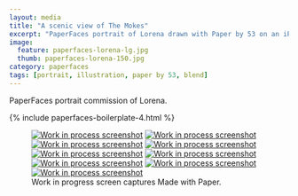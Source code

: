 ```yaml
---
layout: media
title: "A scenic view of The Mokes"
excerpt: "PaperFaces portrait of Lorena drawn with Paper by 53 on an iPad."
image: 
  feature: paperfaces-lorena-lg.jpg
  thumb: paperfaces-lorena-150.jpg
category: paperfaces
tags: [portrait, illustration, paper by 53, blend]
---
```


PaperFaces portrait commission of Lorena.

{% include paperfaces-boilerplate-4.html %}

<figure class="third">
	<a href="{{ site.url }}/images/paperfaces-lorena-process-1-lg.jpg"><img src="{{ site.url }}/images/paperfaces-lorena-process-1-600.jpg" alt="Work in process screenshot"></a>
	<a href="{{ site.url }}/images/paperfaces-lorena-process-2-lg.jpg"><img src="{{ site.url }}/images/paperfaces-lorena-process-2-600.jpg" alt="Work in process screenshot"></a>
	<a href="{{ site.url }}/images/paperfaces-lorena-process-3-lg.jpg"><img src="{{ site.url }}/images/paperfaces-lorena-process-3-600.jpg" alt="Work in process screenshot"></a>
	<a href="{{ site.url }}/images/paperfaces-lorena-process-4-lg.jpg"><img src="{{ site.url }}/images/paperfaces-lorena-process-4-600.jpg" alt="Work in process screenshot"></a>
	<a href="{{ site.url }}/images/paperfaces-lorena-process-5-lg.jpg"><img src="{{ site.url }}/images/paperfaces-lorena-process-5-600.jpg" alt="Work in process screenshot"></a>
	<a href="{{ site.url }}/images/paperfaces-lorena-process-6-lg.jpg"><img src="{{ site.url }}/images/paperfaces-lorena-process-6-600.jpg" alt="Work in process screenshot"></a>
	<a href="{{ site.url }}/images/paperfaces-lorena-process-7-lg.jpg"><img src="{{ site.url }}/images/paperfaces-lorena-process-7-600.jpg" alt="Work in process screenshot"></a>
	<a href="{{ site.url }}/images/paperfaces-lorena-process-8-lg.jpg"><img src="{{ site.url }}/images/paperfaces-lorena-process-8-600.jpg" alt="Work in process screenshot"></a>
	<a href="{{ site.url }}/images/paperfaces-lorena-process-9-lg.jpg"><img src="{{ site.url }}/images/paperfaces-lorena-process-9-600.jpg" alt="Work in process screenshot"></a>
	<figcaption>Work in progress screen captures Made with Paper.</figcaption>
</figure>